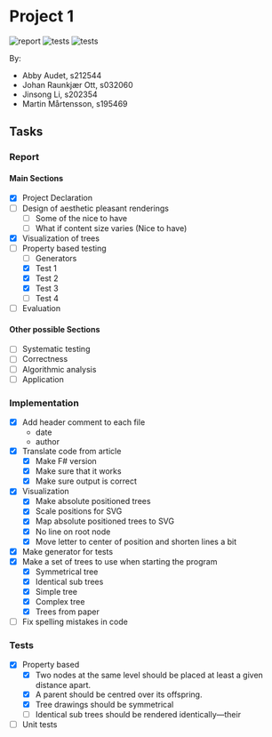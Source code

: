 # Project 1 

![report](https://img.shields.io/github/workflow/status/dat4/02257-1/report?label=Report&style=for-the-badge)
![tests](https://img.shields.io/github/workflow/status/dat4/02257-1/tests?label=tests&style=for-the-badge)
![tests](https://img.shields.io/github/workflow/status/dat4/02257-1/build?label=build&style=for-the-badge)

By:

- Abby Audet, s212544
- Johan Raunkjær Ott, s032060
- Jinsong Li, s202354
- Martin Mårtensson, s195469

## Tasks

### Report

#### Main Sections

- [x] Project Declaration
- [ ] Design of aesthetic pleasant renderings
  - [ ] Some of the nice to have
  - [ ] What if content size varies (Nice to have)
- [x] Visualization of trees
- [ ] Property based testing
  - [ ] Generators
  - [x] Test 1
  - [x] Test 2
  - [x] Test 3
  - [ ] Test 4
- [ ] Evaluation

#### Other possible Sections

- [ ] Systematic testing
- [ ] Correctness
- [ ] Algorithmic analysis
- [ ] Application

### Implementation

- [x] Add header comment to each file
  - date
  - author
- [x] Translate code from article
  - [x] Make F# version
  - [x] Make sure that it works
  - [x] Make sure output is correct
- [x] Visualization
  - [x] Make absolute positioned trees 
  - [x] Scale positions for SVG
  - [x] Map absolute positioned trees to SVG
  - [x] No line on root node
  - [x] Move letter to center of position and shorten lines a bit
- [x] Make generator for tests
- [x] Make a set of trees to use when starting the program
  - [x] Symmetrical tree
  - [x] Identical sub trees
  - [x] Simple tree
  - [x] Complex tree
  - [x] Trees from paper
- [ ] Fix spelling mistakes in code
  
### Tests

- [x] Property based 
  - [x] Two nodes at the same level should be placed at least a given distance apart.
  - [x] A parent should be centred over its offspring.
  - [x] Tree drawings should be symmetrical 
  - [ ] Identical sub trees should be rendered identically—their
- [ ] Unit tests
